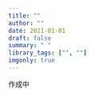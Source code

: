 ```yaml
---
title: ""
author: ""
date: 2021-01-01
draft: false
summary: " "
library_tags: ["", ""]
imgonly: true
---
```


作成中
